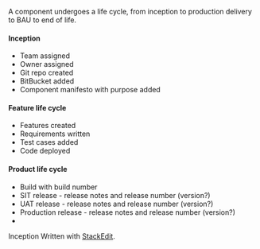 A component undergoes a life cycle, from inception to production delivery to BAU to end of life.

#### Inception

- Team assigned 
- Owner assigned 
- Git repo created
- BitBucket added
- Component manifesto with purpose added

#### Feature life cycle
- Features created
- Requirements written
- Test cases added
- Code deployed

####  Product life cycle
- Build with build number
- SIT release - release notes and release number (version?)
- UAT release - release notes and release number (version?)
- Production release  - release notes and release number (version?)
- 
Inception Written with [StackEdit](https://stackedit.io/).
<!--stackedit_data:
eyJoaXN0b3J5IjpbLTkzNTIzNTk2Niw2MDc1MTU4NDEsLTE5Nj
U0Mzg2NzRdfQ==
-->